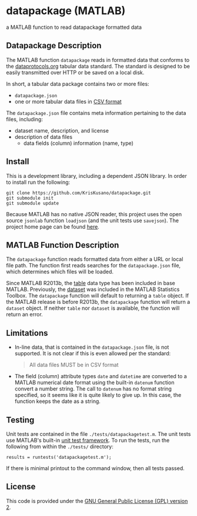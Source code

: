 # datapackage (MATLAB)
a MATLAB function to read datapackage formatted data

## Datapackage Description
The MATLAB function `datapackage` reads in formatted data that conforms
to the
[dataprotocols.org](http://dataprotocols.org/tabular-data-package/)
tabular data standard. The standard is designed to be easily transmitted over HTTP or
be saved on a local disk.

In short, a tabular data package contains two or more files:
* `datapackage.json`
* one or more tabular data files in [CSV
  format](http://dataprotocols.org/tabular-data-package/#csv-files)

The `datapackage.json` file contains meta information pertaining to the
data files, including:
* dataset name, description, and license
* description of data files
  - data fields (column) information (name, type)

## Install
This is a development library, including a dependent JSON library.
In order to install run the following:
```
git clone https://github.com/KrisKusano/datapackage.git
git submodule init
git submodule update
```

Because MATLAB has no native JSON reader, this project uses the open
source `jsonlab` function `loadjson` (and the unit tests use
`savejson`). The project home page can be found
[here](http://iso2mesh.sourceforge.net/cgi-bin/index.cgi?jsonlab).

## MATLAB Function Description
The `datapackage` function reads formatted data from either a URL or
local file path. The function first reads searches for the
`datapackage.json` file, which determines which files will be loaded.

Since MATLAB R2013b, the
[table](http://www.mathworks.com/help/matlab/tables.html) data type has been included in base MATLAB. Previously, the [dataset](http://www.mathworks.com/help/stats/dataset-class.html) was included in the MATLAB Statistics Toolbox. The `datapackage` function will default to returning a `table` object. If the MATLAB release is before R2013b, the `datapackage` function will return a `dataset` object. If neither `table` nor `dataset` is available, the function will return an error.

## Limitations
* In-line data, that is contained in the `datapackage.json` file, is not
  supported. It is not clear if this is even allowed per the standard:
  > All data files MUST be in CSV format
* The field (column) attribute types `date` and `datetime` are converted
  to a MATLAB numerical date format using the built-in `datenum` function
  convert a number string. The call to `datenum` has no format string
  specified, so it seems like it is quite likely to give up. In this
  case, the function keeps the date as a string.

## Testing
Unit tests are contained in the file `./tests/datapackagetest.m`. The
unit tests use MATLAB's built-in [unit test
framework](http://www.mathworks.com/help/matlab/matlab-unit-test-framework.html).
To run the tests, run the following from within the `./tests/`
directory:
```
results = runtests('datapackagetest.m');
```
If there is minimal printout to the command window, then all tests
passed.

## License
This code is provided under the [GNU General Public License (GPL)
version 2](https://www.gnu.org/licenses/gpl-2.0.txt). 
